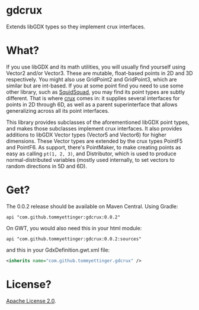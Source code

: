 # gdcrux
Extends libGDX types so they implement crux interfaces.

# What?

If you use libGDX and its math utilities, you will usually find yourself using Vector2 and/or Vector3. These are
mutable, float-based points in 2D and 3D respectively. You might also use GridPoint2 and GridPoint3, which are similar
but are int-based. If you at some point find you need to use some other library, such as
[SquidSquad](https://github.com/yellowstonegames/SquidSquad), you may find its point types are subtly different. That is
where [crux](https://github.com/tommyettinger/crux) comes in: it supplies several interfaces for points in 2D through
6D, as well as a parent superinterface that allows generalizing across all its point interfaces.

This library provides subclasses of the aforementioned libGDX point types, and makes those subclasses implement crux
interfaces. It also provides additions to libGDX Vector types (Vector5 and Vector6) for higher dimensions. These Vector
types are extended by the crux types PointF5 and PointF6. As support, there's PointMaker, to make creating points as
easy as calling `pt(1, 2, 3)`, and Distributor, which is used to produce normal-distributed variables (mostly used
internally, to set vectors to random directions in 5D and 6D).

# Get?

The 0.0.2 release should be available on Maven Central. Using Gradle:

```
api "com.github.tommyettinger:gdcrux:0.0.2"
```

On GWT, you would also need this in your html module:
```
api "com.github.tommyettinger:gdcrux:0.0.2:sources"
```
and this in your GdxDefinition.gwt.xml file:
```xml
<inherits name="com.github.tommyettinger.gdcrux" />
```

# License?
[Apache License 2.0](LICENSE).